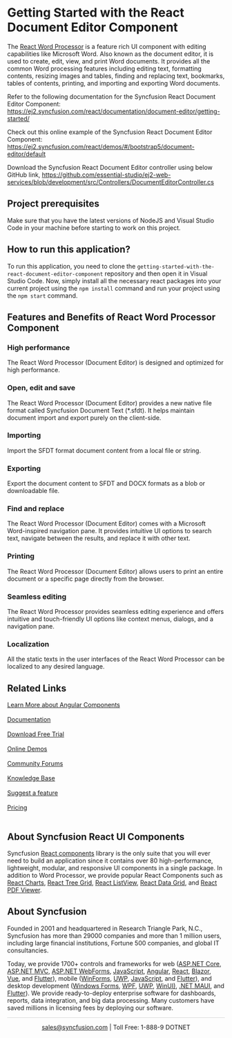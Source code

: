 # Getting Started with the React Document Editor Component

The [React Word Processor](https://www.syncfusion.com/react-components/react-word-processor?utm_source=github&utm_medium=listing&utm_campaign=react-word-processor-github-samples) is a feature rich UI component with editing capabilities like Microsoft Word. Also known as the document editor, it is used to create, edit, view, and print Word documents. It provides all the common Word processing features including editing text, formatting contents, resizing images and tables, finding and replacing text, bookmarks, tables of contents, printing, and importing and exporting Word documents.

Refer to the following documentation for the Syncfusion React Document Editor Component: 
https://ej2.syncfusion.com/react/documentation/document-editor/getting-started/

Check out this online example of the Syncfusion React Document Editor Component: 
https://ej2.syncfusion.com/react/demos/#/bootstrap5/document-editor/default

Download the Syncfusion React Document Editor controller using below GitHub link,
https://github.com/essential-studio/ej2-web-services/blob/development/src/Controllers/DocumentEditorController.cs

## Project prerequisites

Make sure that you have the latest versions of NodeJS and Visual Studio Code in your machine before starting to work on this project.

## How to run this application?

To run this application, you need to clone the `getting-started-with-the-react-document-editor-component` repository and then open it in Visual Studio Code. Now, simply install all the necessary react packages into your current project using the `npm install` command and run your project using the `npm start` command.

## Features and Benefits of React Word Processor Component

### High performance
The React Word Processor (Document Editor) is designed and optimized for high performance.

### Open, edit and save
The React Word Processor (Document Editor) provides a new native file format called Syncfusion Document Text (*.sfdt). It helps maintain document import and export purely on the client-side.

### Importing
Import the SFDT format document content from a local file or string.

### Exporting
Export the document content to SFDT and DOCX formats as a blob or downloadable file.

### Find and replace
The React Word Processor (Document Editor) comes with a Microsoft Word-inspired navigation pane. It provides intuitive UI options to search text, navigate between the results, and replace it with other text.

### Printing
The React Word Processor (Document Editor) allows users to print an entire document or a specific page directly from the browser.

### Seamless editing
The React Word Processor provides seamless editing experience and offers intuitive and touch-friendly UI options like context menus, dialogs, and a navigation pane.

### Localization
All the static texts in the user interfaces of the React Word Processor can be localized to any desired language.

## Related Links

[Learn More about Angular Components](https://www.syncfusion.com/react-components/?utm_source=github&utm_medium=listing&utm_campaign=react-word-processor-github-samples)<br/><br/>
[Documentation](https://ej2.syncfusion.com/react/documentation/introduction/?utm_source=github&utm_medium=listing&utm_campaign=react-word-processor-github-samples)<br/><br/>
[Download Free Trial](https://www.syncfusion.com/downloads?utm_source=github&utm_medium=listing&utm_campaign=react-word-processor-github-samples)<br/><br/>
[Online Demos](https://ej2.syncfusion.com/react/demos/#/bootstrap5/document-editor/default/?utm_source=github&utm_medium=listing&utm_campaign=react-word-processor-github-samples)<br/><br/>
[Community Forums](https://www.syncfusion.com/forums/?utm_source=github&utm_medium=listing&utm_campaign=react-word-processor-github-samples)<br/><br/>
[Knowledge Base](https://www.syncfusion.com/kb/essential-js2?utm_source=github&utm_medium=listing&utm_campaign=react-word-processor-github-samples)<br/><br/>
[Suggest a feature](https://www.syncfusion.com/feedback/react?utm_source=github&utm_medium=listing&utm_campaign=react-word-processor-github-samples)<br/><br/>
[Pricing](https://www.syncfusion.com/sales/products/react?utm_source=github&utm_medium=listing&utm_campaign=react-word-processor-github-samples)<br/><br/>

## About Syncfusion React UI Components
Syncfusion [React components](https://www.syncfusion.com/react-ui-components/react-word-processor?utm_source=npm&utm_medium=listing&utm_campaign=react-word-processor-npm) library is the only suite that you will ever need to build an application since it contains over 80 high-performance, lightweight, modular, and responsive UI components in a single package. In addition to Word Processor, we provide popular React Components such as [React Charts](https://www.syncfusion.com/react-components/react-charts?utm_source=npm&utm_medium=listing&utm_campaign=react-word-processor-npm), [React Tree Grid](https://www.syncfusion.com/react-components/react-tree-grid?utm_source=npm&utm_medium=listing&utm_campaign=react-word-processor-npm), [React ListView](https://www.syncfusion.com/react-components/react-listview?utm_source=npm&utm_medium=listing&utm_campaign=react-word-processor-npm), [React Data Grid](https://www.syncfusion.com/react-components/react-data-grid?utm_source=npm&utm_medium=listing&utm_campaign=react-word-processor-npm), and [React PDF Viewer](https://www.syncfusion.com/react-components/react-pdf-viewer?utm_source=npm&utm_medium=listing&utm_campaign=react-word-processor-npm).

## About Syncfusion

Founded in 2001 and headquartered in Research Triangle Park, N.C., Syncfusion has more than 29000 companies and more than 1 million users, including large financial institutions, Fortune 500 companies, and global IT consultancies.

Today, we provide 1700+ controls and frameworks for web ([ASP.NET Core](https://www.syncfusion.com/aspnet-core-ui-controls?utm_source=github&utm_medium=listing&utm_campaign=react-word-processor-github-samples), [ASP.NET MVC](https://www.syncfusion.com/aspnet-mvc-ui-controls?utm_source=github&utm_medium=listing&utm_campaign=react-word-processor-github-samples), [ASP.NET WebForms](https://www.syncfusion.com/jquery/aspnet-webforms-ui-controls?utm_source=github&utm_medium=listing&utm_campaign=react-word-processor-github-samples), [JavaScript](https://www.syncfusion.com/javascript-ui-controls?utm_source=github&utm_medium=listing&utm_campaign=react-word-processor-github-samples), [Angular](https://www.syncfusion.com/angular-components?utm_source=github&utm_medium=listing&utm_campaign=react-word-processor-github-samples), [React](https://www.syncfusion.com/react-components?utm_source=github&utm_medium=listing&utm_campaign=react-word-processor-github-samples), [Blazor](https://www.syncfusion.com/blazor-components?utm_source=github&utm_medium=listing&utm_campaign=react-word-processor-github-samples), [Vue](https://www.syncfusion.com/vue-components?utm_source=github&utm_medium=listing&utm_campaign=react-word-processor-github-samples), and [Flutter](https://www.syncfusion.com/flutter-widgets?utm_source=github&utm_medium=listing&utm_campaign=react-word-processor-github-samples)), mobile ([WinForms](https://www.syncfusion.com/WinForms-ui-controls?utm_source=github&utm_medium=listing&utm_campaign=react-word-processor-github-samples), [UWP](https://www.syncfusion.com/uwp-ui-controls?utm_source=github&utm_medium=listing&utm_campaign=react-word-processor-github-samples), [JavaScript](https://www.syncfusion.com/javascript-ui-controls?utm_source=github&utm_medium=listing&utm_campaign=react-word-processor-github-samples), and [Flutter](https://www.syncfusion.com/flutter-widgets?utm_source=github&utm_medium=listing&utm_campaign=react-word-processor-github-samples)), and desktop development ([Windows Forms](https://www.syncfusion.com/winforms-ui-controls?utm_source=github&utm_medium=listing&utm_campaign=react-word-processor-github-samples), [WPF](https://www.syncfusion.com/wpf-ui-controls?utm_source=github&utm_medium=listing&utm_campaign=react-word-processor-github-samples), [UWP](https://www.syncfusion.com/uwp-ui-controls?utm_source=github&utm_medium=listing&utm_campaign=react-word-processor-github-samples), [WinUI)](https://www.syncfusion.com/winui-controls?utm_source=github&utm_medium=listing&utm_campaign=react-word-processor-github-samples), [.NET MAUI](https://www.syncfusion.com/maui-controls?utm_source=github&utm_medium=listing&utm_campaign=react-word-processor-github-samples), and [Flutter](https://www.syncfusion.com/flutter-widgets?utm_source=github&utm_medium=listing&utm_campaign=react-word-processor-github-samples)). We provide ready-to-deploy enterprise software for dashboards, reports, data integration, and big data processing. Many customers have saved millions in licensing fees by deploying our software.

<hr style="height:0.3px;border:none;color:lightgrey;background-color:lightgrey;" />

<p align="center">
  <a href="mailto:sales@syncfusion.com?Subject=Syncfusion React Components - Github Sample" target="_top">sales@syncfusion.com</a> | Toll Free: 1-888-9 DOTNET <br>
</p>